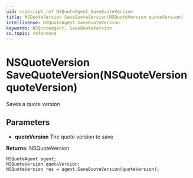 ```yaml
---
uid: crmscript_ref_NSQuoteAgent_SaveQuoteVersion
title: NSQuoteVersion SaveQuoteVersion(NSQuoteVersion quoteVersion)
intellisense: NSQuoteAgent.SaveQuoteVersion
keywords: NSQuoteAgent, SaveQuoteVersion
so.topic: reference
---
```


# NSQuoteVersion SaveQuoteVersion(NSQuoteVersion quoteVersion)

Saves a quote version

## Parameters

* **quoteVersion** The quote version to save

**Returns:** NSQuoteVersion

```crmscript
NSQuoteAgent agent;
NSQuoteVersion quoteVersion;
NSQuoteVersion res = agent.SaveQuoteVersion(quoteVersion);
```

